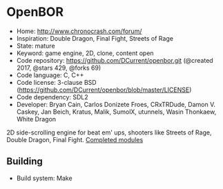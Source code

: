 # OpenBOR

- Home: http://www.chronocrash.com/forum/
- Inspiration: Double Dragon, Final Fight, Streets of Rage
- State: mature
- Keyword: game engine, 2D, clone, content open
- Code repository: https://github.com/DCurrent/openbor.git (@created 2017, @stars 429, @forks 69)
- Code language: C, C++
- Code license: 3-clause BSD (https://github.com/DCurrent/openbor/blob/master/LICENSE)
- Code dependency: SDL2
- Developer: Bryan Cain, Carlos Donizete Froes, CRxTRDude, Damon V. Caskey, Jan Beich, Kratus, Malik, SumolX, utunnels, Wasin Thonkaew, White Dragon

2D side-scrolling engine for beat em' ups, shooters like Streets of Rage, Double Dragon, Final Fight.
[Completed modules](http://www.chronocrash.com/forum/index.php?board=10.0)

## Building

- Build system: Make
